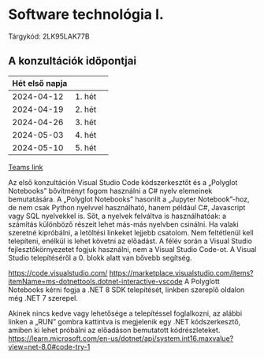 

# Software technológia I.

Tárgykód: 2LK95LAK77B	



## A konzultációk időpontjai

| Hét első napja |                         |                   |
| -------------- | ----------------------- | ----------------- |
| 2024-04-12     | 1. hét                  |                   |
| 2024-04-19     | 2. hét                  |                   |
| 2024-04-26     | 3. hét                  |                   |
| 2024-05-03     | 4. hét                  |                   |
| 2024-05-10     | 5. hét                  |                   |

[Teams link](https://teams.microsoft.com/l/team/19%3ADSXLFPO6oBrnnskUmSC-5ibW7xhdCjvQ9VB3e_Cg9Lw1%40thread.tacv2/conversations?groupId=054edaa7-72de-4c32-8e7d-3c08a629e1f5&tenantId=f8dd01b8-7276-4ace-aa9d-5767f0f4a5af)


Az első konzultáción Visual Studio Code kódszerkesztőt és a „Polyglot Notebooks” bővítményt fogom használni a C# nyelv elemeinek bemutatására. A „Polyglot Notebooks” hasonlít a „Jupyter Notebook”-hoz, de nem csak Python nyelvvel használható, hanem például C#, Javascript vagy SQL nyelvekkel is. Sőt, a nyelvek felváltva is használhatóak: a számítás különböző részeit lehet más-más nyelvben csinálni. Ha valaki szeretné kipróbálni, a letöltési linkeket lejjebb csatolom. Nem feltétlenül kell telepíteni, enélkül is lehet követni az előadást. A félév során a Visual Studio fejlesztőkörnyezetet fogjuk használni, nem a Visual Studio Code-ot. 
A Visual Studio telepítéséről a 0. blokk alatt van bővebb segítség. 


https://code.visualstudio.com/
https://marketplace.visualstudio.com/items?itemName=ms-dotnettools.dotnet-interactive-vscode
A Polyglott Notebooks kérni fogja a .NET 8 SDK telepítését, linkben szereplő oldalon még .NET 7 szerepel.

Akinek nincs kedve vagy lehetősége a telepítéssel foglalkozni, az alábbi linken a „RUN” gombra kattintva is megjelenik egy .NET kódszerkesztő, amiben ki lehet próbálni az előadáson bemutatott kódrészleteket. 
https://learn.microsoft.com/en-us/dotnet/api/system.int16.maxvalue?view=net-8.0#code-try-1


<!--

### I. blokk

C# nyelv alapjai, Visual Studio fejlesztőkönyezet megismerése, verziókövetés Git rendszerben

#### 1. hét

- elemi változók, osztályok, vezérlőszerkezetek - _VS Code_ és _Polyglott Notebooks_ bővítménnyen keresztül bemutatva. 
- Fejlesztőkörnyezet és nyelvi elemek bemutatása kamatszámítás példán keresztül
- Visual Studio fejlesztőkörnyezet telepítése saját gépre


#### 2. hét

- Git használata. Ezentúl a jelenlétet igazoló feladatleadás Git-en történik
- Függvények és vezérlőszerkezetek; Pascal háromszög kirakása

#### 3. hét

**Előadáson:** _Time to learn_: dátum- és időkezelés problémái; Osztályok
**Gyakorlaton:**  Osztályok használata - gyakakorlás

#### 4. hét

**Előadáson:** 
**Gyakorlaton:**  1. géptermi ZH



### II. blokk

UI tervezés, Listák és fájlok kezelése



#### 5. hét

**Előadáson:** GUI és UX tervezés, design trendek
**Gyakorlaton:** Felhasználói felület építése Windows Forms alapokon

#### 6. hét

**Előadáson:** Fájlkezelés, adatkötött vezérlők használata
**Gyakorlaton:**  

#### 7. hét

**Előadáson:** 
**Gyakorlaton:** 

#### 8. hét

**Előadáson:** 
**Gyakorlaton:** 2. géptermi ZH



### III. blokk

Vastag kliens építése SQL adatbázisokhoz



#### 9. hét

**Előadáson:** Többtáblás adatbázisok tervezése - gyakorlati példán keresztül
**Gyakorlaton:** ORM osztályok létrehozása

#### 10. hét

**Előadáson:** Május 1. miatt elmarad
**Gyakorlaton:** Adatbázis kapcsolat és adatkötött vezérlők használata I.

#### 11. hét

**Előadáson:** 
**Gyakorlaton:** Adatbázis kapcsolat és adatkötött vezérlők használata II.

#### 12. hét

**Előadáson:** Konzultációs előadás elsősorban hallgatói kérdések köré építve
**Gyakorlaton:** 3. géptermi ZH

#### 13. hét

**Előadáson:** Látókör bővítő előadás: hogyan fut a génjeinkben tárolt kód? 
**Gyakorlaton:** Projekt ZH

-->
